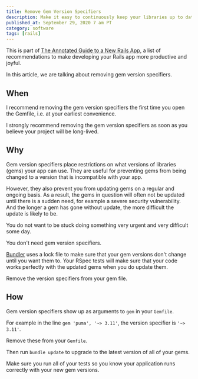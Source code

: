 ```yaml
---
title: Remove Gem Version Specifiers
description: Make it easy to continuously keep your libraries up to date.
published_at: September 29, 2020 7 am PT
category: software
tags: [rails]
---
```


This is part of [The Annotated Guide to a New Rails
App](the_annotated_guide_to_a_new_rails_app), a list of
recommendations to make developing your Rails app more productive and joyful.

In this article, we are talking about removing gem version specifiers.

## When

I recommend removing the gem version specifiers the first time you open the
Gemfile, i.e. at your earliest convenience.

I strongly recommend removing the gem version specifiers as soon as you believe
your project will be long-lived.

## Why

Gem version specifiers place restrictions on what versions of libraries (gems)
your app can use. They are useful for preventing gems from being changed to
a version that is incompatible with your app.

However, they also prevent you from updating gems on a regular and ongoing
basis. As a result, the gems in question will often not be updated until there
is a sudden need, for example a severe security vulnerability. And the longer a
gem has gone without update, the more difficult the update is likely to be.

You do not want to be stuck doing something very urgent and very difficult some
day.

You don't need gem version specifiers.

[Bundler](https://bundler.io) uses a lock file to make sure that your gem
versions don't change until you want them to. Your RSpec tests will make sure
that your code works perfectly with the updated gems when you do update them.

Remove the version specifiers from your gem file.

## How

Gem version specifiers show up as arguments to `gem` in your `Gemfile`.

For example in the line `gem 'puma', '~> 3.11'`, the version specifier is `'~>
3.11'`.

Remove these from your `Gemfile`.

Then run `bundle update` to upgrade to the latest version of all of your gems.

Make sure you run all of your tests so you know your application runs correctly
with your new gem versions.
